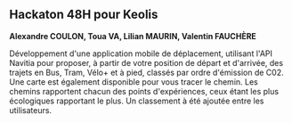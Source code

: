 ## Hackaton 48H pour Keolis

**Alexandre COULON, Toua VA, Lilian MAURIN, Valentin FAUCHÈRE**

Développement d'une application mobile de déplacement, utilisant l'API Navitia pour proposer, à partir de votre position de départ et d'arrivée, des trajets en Bus, Tram, Vélo+ et à pied, classés par ordre d'émission de C02.
Une carte est également disponible pour vous tracer le chemin. Les chemins rapportent chacun des points d'expériences, ceux étant les plus écologiques rapportant le plus. Un classement à été ajoutée entre les utilisateurs.
